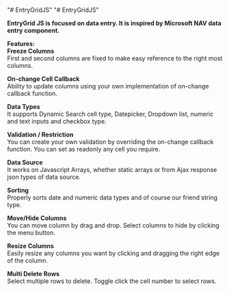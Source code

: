 "# EntryGridJS" 
"# EntryGridJS" 

<b>EntryGrid JS is focused on data entry. It is inspired by Microsoft NAV data entry component.</b>

<b>Features:</b><br/>
<b>Freeze Columns</b><br/>
First and second columns are fixed to make easy reference to the right most columns.<br/>

<b>On-change Cell Callback</b><br/>
Ability to update columns using your own implementation of on-change callback function.<br/>

<b>Data Types</b><br/>
It supports Dynamic Search cell type, Datepicker, Dropdown list, numeric and text inputs and checkbox type.<br/>

<b>Validation / Restriction</b><br/>
You can create your own validation by overriding the on-change callback function. You can set as readonly any cell you require.<br/>

<b>Data Source</b><br/>
It works on Javascript Arrays, whether static arrays or from Ajax response json types of data source.<br/>

<b>Sorting</b><br/>
Properly sorts date and numeric data types and of course our friend string type.<br/>

<b>Move/Hide Columns</b><br/>
You can move column by drag and drop. Select columns to hide by clicking the menu button.<br/>

<b>Resize Columns</b><br/>
Easily resize any columns you want by clicking and dragging the right edge of the column.<br/>

<b>Multi Delete Rows</b><br/>
Select multiple rows to delete. Toggle click the cell number to select rows.<br/>
